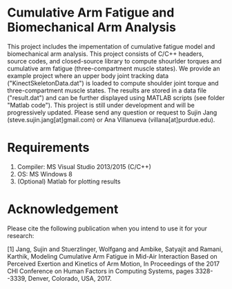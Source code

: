 # Cumulative Arm Fatigue and Biomechanical Arm Analysis
This project includes the impementation of cumulative fatigue model and biomechanical arm analysis. 
This project consists of C/C++ headers, source codes, and closed-source library to compute shourlder torques and cumulative arm fatigue (three-compartment muscle states).
We provide an example project where an upper body joint tracking data ("KinectSkeletonData.dat") is loaded to compute shoulder joint torque and three-compartment muscle states.
The results are stored in a data file ("result.dat") and can be further displayed using MATLAB scripts (see folder "Matlab code").
This project is still under development and will be progressively updated.
Please send any question or request to Sujin Jang (steve.sujin.jang[at]gmail.com) or Ana Villanueva (villana[at]purdue.edu).

# Requirements
1. Compiler: MS Visual Studio 2013/2015 (C/C++)
2. OS: MS Windows 8
3. (Optional) Matlab for plotting results

# Acknowledgement 
Please cite the following publication when you intend to use it for your research:

[1] Jang, Sujin and Stuerzlinger, Wolfgang and Ambike, Satyajit and Ramani, Karthik, Modeling Cumulative Arm Fatigue in Mid-Air Interaction Based on Perceived Exertion and Kinetics of Arm Motion, In Proceedings of the 2017 CHI Conference on Human Factors in Computing Systems, pages 3328--3339, Denver, Colorado, USA, 2017.
